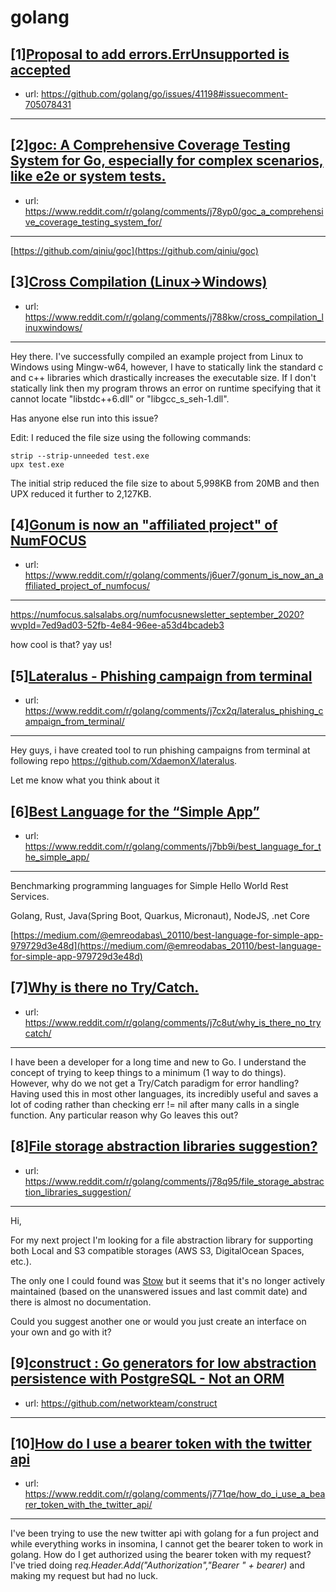 # golang
## [1][Proposal to add errors.ErrUnsupported is accepted](https://www.reddit.com/r/golang/comments/j74okf/proposal_to_add_errorserrunsupported_is_accepted/)
- url: https://github.com/golang/go/issues/41198#issuecomment-705078431
---

## [2][goc: A Comprehensive Coverage Testing System for Go, especially for complex scenarios, like e2e or system tests.](https://www.reddit.com/r/golang/comments/j78yp0/goc_a_comprehensive_coverage_testing_system_for/)
- url: https://www.reddit.com/r/golang/comments/j78yp0/goc_a_comprehensive_coverage_testing_system_for/
---
[https://github.com/qiniu/goc](https://github.com/qiniu/goc)
## [3][Cross Compilation (Linux-&gt;Windows)](https://www.reddit.com/r/golang/comments/j788kw/cross_compilation_linuxwindows/)
- url: https://www.reddit.com/r/golang/comments/j788kw/cross_compilation_linuxwindows/
---
Hey there. I've successfully compiled an example project from Linux to Windows using Mingw-w64, however, I have to statically link the standard c and c++ libraries which drastically increases the executable size. If I don't statically link then my program throws an error on runtime specifying that it cannot locate "libstdc++6.dll" or "libgcc\_s\_seh-1.dll".

Has anyone else run into this issue?

Edit: I reduced the file size using the following commands:

    strip --strip-unneeded test.exe
    upx test.exe

The initial strip reduced the file size to about 5,998KB from 20MB and then UPX reduced it further to  2,127KB.
## [4][Gonum is now an "affiliated project" of NumFOCUS](https://www.reddit.com/r/golang/comments/j6uer7/gonum_is_now_an_affiliated_project_of_numfocus/)
- url: https://www.reddit.com/r/golang/comments/j6uer7/gonum_is_now_an_affiliated_project_of_numfocus/
---
https://numfocus.salsalabs.org/numfocusnewsletter_september_2020?wvpId=7ed9ad03-52fb-4e84-96ee-a53d4bcadeb3

how cool is that?
yay us!
## [5][Lateralus - Phishing campaign from terminal](https://www.reddit.com/r/golang/comments/j7cx2q/lateralus_phishing_campaign_from_terminal/)
- url: https://www.reddit.com/r/golang/comments/j7cx2q/lateralus_phishing_campaign_from_terminal/
---
Hey guys, i have created tool to run phishing campaigns from terminal at following repo https://github.com/XdaemonX/lateralus. 

Let me know what you think about it
## [6][Best Language for the “Simple App”](https://www.reddit.com/r/golang/comments/j7bb9i/best_language_for_the_simple_app/)
- url: https://www.reddit.com/r/golang/comments/j7bb9i/best_language_for_the_simple_app/
---
Benchmarking programming languages for Simple Hello World Rest Services. 

Golang, Rust, Java(Spring Boot, Quarkus, Micronaut), NodeJS, .net Core

[https://medium.com/@emreodabas\_20110/best-language-for-simple-app-979729d3e48d](https://medium.com/@emreodabas_20110/best-language-for-simple-app-979729d3e48d)
## [7][Why is there no Try/Catch.](https://www.reddit.com/r/golang/comments/j7c8ut/why_is_there_no_trycatch/)
- url: https://www.reddit.com/r/golang/comments/j7c8ut/why_is_there_no_trycatch/
---
I have been a developer for a long time and new to Go.  I understand the concept of trying to keep things to a minimum (1 way to do things).   However, why do we not get a Try/Catch paradigm for error handling?  Having used this in most other languages, its incredibly useful and saves a lot of coding rather than checking err != nil after many calls in a single function.   Any particular reason why Go leaves this out?
## [8][File storage abstraction libraries suggestion?](https://www.reddit.com/r/golang/comments/j78q95/file_storage_abstraction_libraries_suggestion/)
- url: https://www.reddit.com/r/golang/comments/j78q95/file_storage_abstraction_libraries_suggestion/
---
Hi,

For my next project I'm looking for a file abstraction library for supporting both Local and S3 compatible storages (AWS S3, DigitalOcean Spaces, etc.).

The only one I could found was [Stow](https://github.com/graymeta/stow) but it seems that it's no longer actively maintained (based on the unanswered issues and last commit date) and there is almost no documentation.

Could you suggest another one or would you just create an interface on your own and go with it?
## [9][construct : Go generators for low abstraction persistence with PostgreSQL - Not an ORM](https://www.reddit.com/r/golang/comments/j6mt1u/construct_go_generators_for_low_abstraction/)
- url: https://github.com/networkteam/construct
---

## [10][How do I use a bearer token with the twitter api](https://www.reddit.com/r/golang/comments/j771qe/how_do_i_use_a_bearer_token_with_the_twitter_api/)
- url: https://www.reddit.com/r/golang/comments/j771qe/how_do_i_use_a_bearer_token_with_the_twitter_api/
---
I've been trying to use the new twitter api with golang for a fun project and while everything works in insomina, I cannot get the bearer token to work in golang. How do I get authorized using the bearer token  with my request? I've tried doing r*eq.Header.Add("Authorization","Bearer " + bearer)* and making my request but had no luck.
